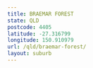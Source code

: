 ```yaml
---
title: BRAEMAR FOREST
state: QLD
postcode: 4405
latitude: -27.316799
longitude: 150.910979
url: /qld/braemar-forest/
layout: suburb
---
```

